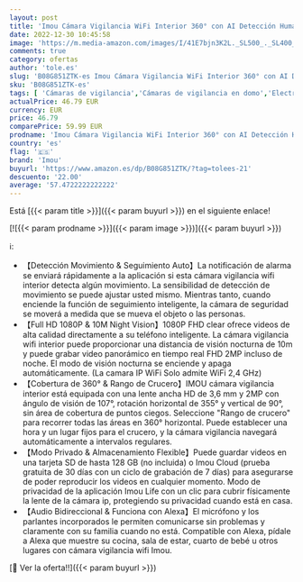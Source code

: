 ```yaml
---
layout: post
title: 'Imou Cámara Vigilancia WiFi Interior 360° con AI Detección Humano  Seguimiento Auto 1080P Cámara IP WiFi Allarme Sonoro&Luminoso  Audio Bidireccional Modo Privado Funciona con Alexa para Bebé Mascota'
date: 2022-12-30 10:45:58
image: 'https://m.media-amazon.com/images/I/41E7bjn3K2L._SL500_._SL400_.jpg'
comments: true
category: ofertas
author: 'tole.es'
slug: 'B08G851ZTK-es Imou Cámara Vigilancia WiFi Interior 360° con AI Detección...'
sku: 'B08G851ZTK-es'
tags: [ 'Cámaras de vigilancia','Cámaras de vigilancia en domo','Electrónica','Fotografía y videocámaras','alexa','imou','🇪🇸', ]
actualPrice: 46.79 EUR
currency: EUR
price: 46.79
comparePrice: 59.99 EUR
prodname: 'Imou Cámara Vigilancia WiFi Interior 360° con AI Detección Humano  Seguimiento Auto 1080P Cámara IP WiFi Allarme Sonoro&Luminoso  Audio Bidireccional Modo Privado Funciona con Alexa para Bebé Mascota'
country: 'es'
flag: '🇪🇸'
brand: 'Imou'
buyurl: 'https://www.amazon.es/dp/B08G851ZTK/?tag=tolees-21'
descuento: '22.00'
average: '57.4722222222222'
---
```


Está [{{< param title >}}]({{< param buyurl >}}) en el siguiente enlace!

[![{{< param prodname >}}]({{< param image >}})]({{< param buyurl >}})

ℹ️:

- 【Detección Movimiento & Seguimiento Auto】La notificación de alarma se enviará rápidamente a la aplicación si esta cámara vigilancia wifi interior detecta algún movimiento. La sensibilidad de detección de movimiento se puede ajustar usted mismo. Mientras tanto, cuando enciende la función de seguimiento inteligente, la cámara de seguridad se moverá a medida que se mueva el objeto o las personas.
- 【Full HD 1080P & 10M Night Vision】1080P FHD clear ofrece videos de alta calidad directamente a su teléfono inteligente. La cámara vigilancia wifi interior puede proporcionar una distancia de visión nocturna de 10m y puede grabar video panorámico en tiempo real FHD 2MP incluso de noche. El modo de visión nocturna se enciende y apaga automáticamente. (La camara IP WiFi Solo admite WiFi 2,4 GHz)
- 【Cobertura de 360° & Rango de Crucero】IMOU cámara vigilancia interior está equipada con una lente ancha HD de 3,6 mm y 2MP con ángulo de visión de 107°, rotación horizontal de 355° y vertical de 90°, sin área de cobertura de puntos ciegos. Seleccione "Rango de crucero" para recorrer todas las áreas en 360° horizontal. Puede establecer una hora y un lugar fijos para el crucero, y la cámara vigilancia navegará automáticamente a intervalos regulares.
- 【Modo Privado & Almacenamiento Flexible】Puede guardar videos en una tarjeta SD de hasta 128 GB (no incluida) o Imou Cloud (prueba gratuita de 30 días con un ciclo de grabación de 7 días) para asegurarse de poder reproducir los videos en cualquier momento. Modo de privacidad de la aplicación Imou Life con un clic para cubrir físicamente la lente de la cámara ip, protegiendo su privacidad cuando está en casa.
- 【Audio Bidireccional & Funciona con Alexa】El micrófono y los parlantes incorporados le permiten comunicarse sin problemas y claramente con su familia cuando no está. Compatible con Alexa, pídale a Alexa que muestre su cocina, sala de estar, cuarto de bebé u otros lugares con cámara vigilancia wifi Imou.

[🛒 Ver la oferta!!]({{< param buyurl >}})
